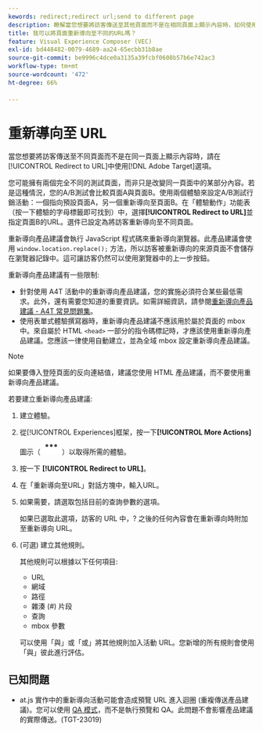 ```yaml
---
kewords: redirect;redirect url;send to different page
description: 瞭解當您想要將訪客傳送至其他頁面而不是在相同頁面上顯示內容時，如何使用Adobe [!DNL Target] 中的「重新導向至URL」選項。
title: 我可以將頁面重新導向至不同的URL嗎？
feature: Visual Experience Composer (VEC)
exl-id: bd448482-0079-4689-aa24-65ecbb31b8ae
source-git-commit: be9996c4dce0a3135a39fcbf0608b57b6e742ac3
workflow-type: tm+mt
source-wordcount: '472'
ht-degree: 66%

---
```


# 重新導向至 URL

當您想要將訪客傳送至不同頁面而不是在同一頁面上顯示內容時，請在[!UICONTROL Redirect to URL]中使用[!DNL Adobe Target]選項。

您可能擁有兩個完全不同的測試頁面，而非只是改變同一頁面中的某部分內容。若是這種情況，您的A/B測試會比較頁面A與頁面B。使用兩個體驗來設定A/B測試行銷活動：一個指向預設頁面A，另一個重新導向至頁面B。在「體驗動作」功能表（按一下體驗的字母標籤即可找到）中，選擇&#x200B;**[!UICONTROL Redirect to URL]**&#x200B;並指定頁面B的URL。選件已設定為將訪客重新導向至不同頁面。

重新導向產品建議會執行 JavaScript 程式碼來重新導向瀏覽器。此產品建議會使用 `window.location.replace();` 方法，所以訪客被重新導向的來源頁面不會儲存在瀏覽器記錄中。這可讓訪客仍然可以使用瀏覽器中的上一步按鈕。

重新導向產品建議有一些限制:

* 針對使用 A4T 活動中的重新導向產品建議，您的實施必須符合某些最低需求。此外，還有需要您知道的重要資訊。如需詳細資訊，請參閱[重新導向產品建議 - A4T 常見問題集](/help/main/c-integrating-target-with-mac/a4t/r-a4t-faq/a4t-faq-redirect-offers.md#concept_21BF213F10E1414A9DCD4A98AF207905)。
* 使用表單式體驗撰寫器時，重新導向產品建議不應該用於屬於頁面的 mbox 中。來自屬於 HTML `<head>` 一部分的指令碼標記時，才應該使用重新導向產品建議。您應該一律使用自動建立，並為全域 mbox 設定重新導向產品建議。

>[!NOTE]
>
>如果要傳入登陸頁面的反向連結值，建議您使用 HTML 產品建議，而不要使用重新導向產品建議。

若要建立重新導向產品建議:

1. 建立體驗。
1. 從[!UICONTROL Experiences]框架，按一下&#x200B;**[!UICONTROL More Actions]**&#x200B;圖示（ ![更多動作圖示](/help/main/assets/icons/MoreSmallList.svg) ）以取得所需的體驗。
1. 按一下 **[!UICONTROL Redirect to URL]**。
1. 在「重新導向至URL」對話方塊中，輸入URL。
1. 如果需要，請選取包括目前的查詢參數的選項。

   如果已選取此選項，訪客的 URL 中，? 之後的任何內容會在重新導向時附加至重新導向 URL。

1. (可選) 建立其他規則。

   其他規則可以根據以下任何項目:

   * URL
   * 網域
   * 路徑
   * 雜湊 (#) 片段
   * 查詢
   * mbox 參數

   可以使用「與」或「或」將其他規則加入活動 URL。您新增的所有規則會使用「與」彼此進行評估。

## 已知問題

* at.js 實作中的重新導向活動可能會造成預覽 URL 進入迴圈 (重複傳送產品建議)。您可以使用 [QA 模式](/help/main/c-activities/c-activity-qa/activity-qa.md)，而不是執行預覽和 QA。此問題不會影響產品建議的實際傳送。(TGT-23019)
